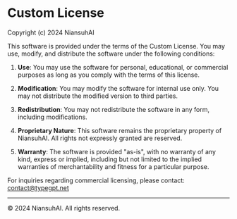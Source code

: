 # Custom License

Copyright (c) 2024 NiansuhAI

This software is provided under the terms of the Custom License. You may use, modify, and distribute the software under the following conditions:

1. **Use**: You may use the software for personal, educational, or commercial purposes as long as you comply with the terms of this license.

2. **Modification**: You may modify the software for internal use only. You may not distribute the modified version to third parties.

3. **Redistribution**: You may not redistribute the software in any form, including modifications.

4. **Proprietary Nature**: This software remains the proprietary property of NiansuhAI. All rights not expressly granted are reserved.

5. **Warranty**: The software is provided "as-is", with no warranty of any kind, express or implied, including but not limited to the implied warranties of merchantability and fitness for a particular purpose.

For inquiries regarding commercial licensing, please contact: contact@typegpt.net

---
© 2024 NiansuhAI. All rights reserved.
